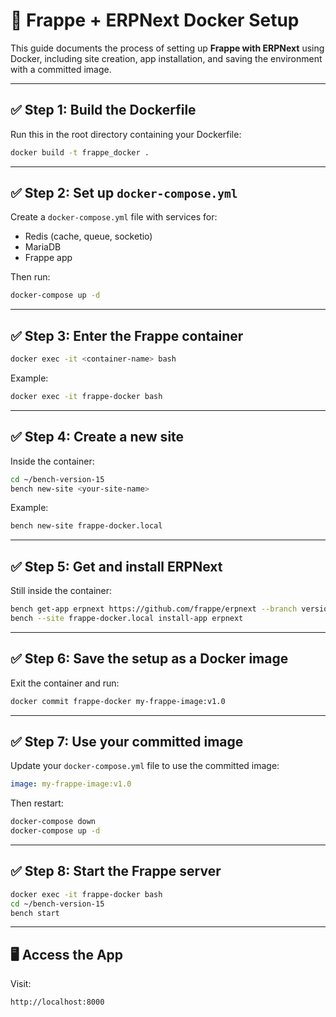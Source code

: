 
# 🐳 Frappe + ERPNext Docker Setup

This guide documents the process of setting up **Frappe with ERPNext** using Docker, including site creation, app installation, and saving the environment with a committed image.


---

## ✅ Step 1: Build the Dockerfile

Run this in the root directory containing your Dockerfile:

```bash
docker build -t frappe_docker .
```

---

## ✅ Step 2: Set up `docker-compose.yml`

Create a `docker-compose.yml` file with services for:
- Redis (cache, queue, socketio)
- MariaDB
- Frappe app

Then run:

```bash
docker-compose up -d
```

---

## ✅ Step 3: Enter the Frappe container

```bash
docker exec -it <container-name> bash
```

Example:

```bash
docker exec -it frappe-docker bash
```

---

## ✅ Step 4: Create a new site

Inside the container:

```bash
cd ~/bench-version-15
bench new-site <your-site-name>
```

Example:

```bash
bench new-site frappe-docker.local
```

---

## ✅ Step 5: Get and install ERPNext

Still inside the container:

```bash
bench get-app erpnext https://github.com/frappe/erpnext --branch version-15
bench --site frappe-docker.local install-app erpnext
```

---

## ✅ Step 6: Save the setup as a Docker image

Exit the container and run:

```bash
docker commit frappe-docker my-frappe-image:v1.0
```

---

## ✅ Step 7: Use your committed image

Update your `docker-compose.yml` file to use the committed image:

```yaml
image: my-frappe-image:v1.0
```

Then restart:

```bash
docker-compose down
docker-compose up -d
```

---

## ✅ Step 8: Start the Frappe server

```bash
docker exec -it frappe-docker bash
cd ~/bench-version-15
bench start
```

---

## 🖥️ Access the App

Visit:

```
http://localhost:8000
```
